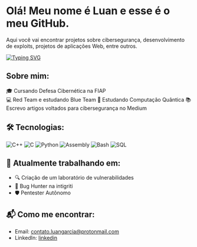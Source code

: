 # Olá! Meu nome é Luan e esse é o meu GitHub.
 
Aqui você vai encontrar projetos sobre cibersegurança, desenvolvimento de exploits, projetos de aplicações Web, entre outros.

[![Typing SVG](https://readme-typing-svg.demolab.com/?lines=Estudante+de+Defesa+Cibernética)](https://git.io/typing-svg)

## Sobre mim:
🎓 Cursando Defesa Cibernética na FIAP  
💻 Red Team e estudando Blue Team
🧠 Estudando Computação Quântica
📚 Escrevo artigos voltados para cibersegurança no Medium

## 🛠️ Tecnologias:  
![C++](https://img.shields.io/badge/-C++-00599C?style=flat&logo=c%2B%2B&logoColor=white)
![C](https://img.shields.io/badge/-C-000000?style=flat&logo=c&logoColor=white)
![Python](https://img.shields.io/badge/-Python-3776AB?style=flat&logo=python&logoColor=white)
![Assembly](https://img.shields.io/badge/-Assembly-6E4C13?style=flat&logo=gnu&logoColor=white)
![Bash](https://img.shields.io/badge/-Bash%20Script-4EAA25?style=flat&logo=gnubash&logoColor=white)
![SQL](https://img.shields.io/badge/-SQL-4479A1?style=flat&logo=mysql&logoColor=white)

## 🚧 Atualmente trabalhando em:
- 🔍 Criação de um laboratório de vulnerabilidades
- 🧪 Bug Hunter na intigriti
- 🛡️ Pentester Autônomo

## 📬 Como me encontrar:
- Email: contato.luangarcia@protonmail.com
- LinkedIn: [linkedin](https://www.linkedin.com/in/luan-garcia-018661260)
